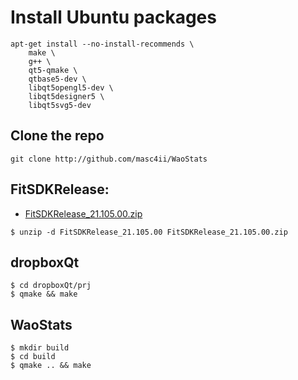 # Install Ubuntu packages
```
apt-get install --no-install-recommends \
	make \
	g++ \
	qt5-qmake \
	qtbase5-dev \
	libqt5opengl5-dev \
	libqt5designer5 \
	libqt5svg5-dev
```

## Clone the repo
```
git clone http://github.com/masc4ii/WaoStats
```

## FitSDKRelease:
- [FitSDKRelease_21.105.00.zip](https://developer.garmin.com/downloads/fit/sdk/FitSDKRelease_21.105.00.zip)
```
$ unzip -d FitSDKRelease_21.105.00 FitSDKRelease_21.105.00.zip
```

## dropboxQt
```
$ cd dropboxQt/prj
$ qmake && make
```

## WaoStats 
```
$ mkdir build
$ cd build
$ qmake .. && make
```

